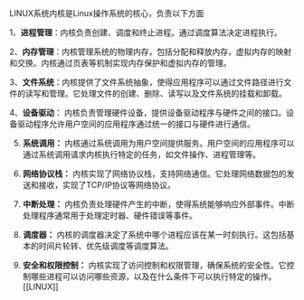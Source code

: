 LINUX系统内核是Linux操作系统的核心，负责以下方面

 1、**进程管理**：内核负责创建、调度和终止进程。通过调度算法决定进程执行。

 2、**内存管理**：内核管理系统的物理内存，包括分配和释放内存，虚拟内存的映射和交换。内核通过页表等机制实现内存保护和虚拟内存的管理。

 3、**文件系统**：内核提供了文件系统抽象，使得应用程序可以通过文件路径进行文件的读写和管理。它处理文件的创建、删除、读写以及文件系统的挂载和卸载。    

 4、**设备驱动**： 内核负责管理硬件设备，提供设备驱动程序与硬件之间的接口。设备驱动程序允许用户空间的应用程序通过统一的接口与硬件进行通信。

 5. **系统调用：** 内核通过系统调用为用户空间提供服务。用户空间的应用程序可以通过系统调用请求内核执行特定的任务，如文件操作、进程管理等。

 6. **网络协议栈：** 内核实现了网络协议栈，支持网络通信。它处理网络数据包的发送和接收，实现了TCP/IP协议等网络协议。    

 7. **中断处理：** 内核负责处理硬件产生的中断，使得系统能够响应外部事件。中断处理程序通常用于处理定时器、硬件错误等事件。

 8. **调度器：** 内核的调度器决定了系统中哪个进程应该在某一时刻执行。这包括基本的时间片轮转、优先级调度等调度算法。
	
 9. **安全和权限控制：** 内核实现了访问控制和权限管理，确保系统的安全性。它控制哪些进程可以访问哪些资源，以及在什么条件下可以执行特定的操作。
 [[LINUX]]